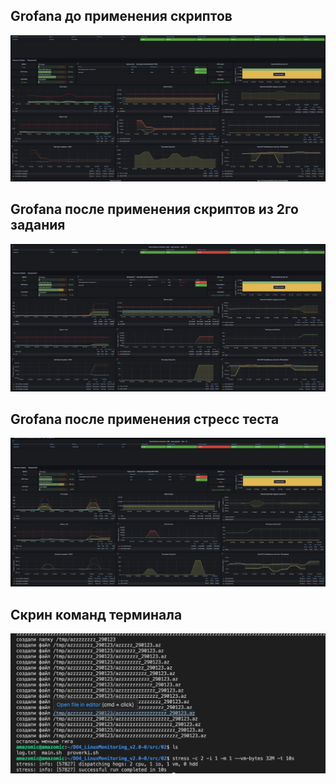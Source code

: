 ##  Grofana до применения скриптов
![linux_monitoringv2.0](1.png)
##  Grofana после применения скриптов из 2го задания
![linux_monitoringv2.0](2.png)
##  Grofana после применения стресс теста
![linux_monitoringv2.0](3.png)
##  Cкрин команд терминала
![linux_monitoringv2.0](4.png)
